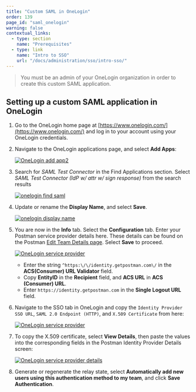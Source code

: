 ```yaml
---
title: "Custom SAML in OneLogin"
order: 139
page_id: "saml_onelogin"
warning: false
contextual_links:
  - type: section
    name: "Prerequisites"
  - type: link
    name: "Intro to SSO"
    url: "/docs/administration/sso/intro-sso/"
---
```


> You must be an admin of your OneLogin organization in order to create this custom SAML application.

## Setting up a custom SAML application in OneLogin

1. Go to the OneLogin home page at [https://www.onelogin.com/](https://www.onelogin.com/) and log in to your account using your OneLogin credentials.

1. Navigate to the OneLogin applications page, and select **Add Apps**:

   [![OneLogin add app2](https://assets.postman.com/postman-docs/Onelogin-Add-Apps2.png)](https://assets.postman.com/postman-docs/Onelogin-Add-Apps2.png)

1. Search for *SAML Test Connector* in the Find Applications section. Select *SAML Test Connector (IdP w/ attr w/ sign response)* from the search results

    [![onelogin find saml](https://assets.postman.com/postman-docs/Onelogin-Select-SAML1.png)](https://assets.postman.com/postman-docs/Onelogin-Select-SAML1.png)

1. Update or rename the **Display Name**, and select **Save**.

   [![onelogin display name](https://assets.postman.com/postman-docs/Onelogin_display.png)](https://assets.postman.com/postman-docs/Onelogin_display.png)

1. You are now in the **Info** tab. Select the **Configuration** tab. Enter your Postman service provider details here. These details can be found on the Postman [Edit Team Details page](https://go.postman.co/settings/team/general). Select **Save** to proceed.

   [![OneLogin service provider](https://assets.postman.com/postman-docs/Onelogin-IDP-Details2.png)](https://assets.postman.com/postman-docs/Onelogin-IDP-Details2.png)

    * Enter the string `^https:\/\/identity.getpostman.com\/` in the **ACS(Consumer) URL Validator** field.
    * Copy **EntityID** in the **Recipient** field, and **ACS URL** in **ACS (Consumer) URL**.
    * Enter `https://identity.getpostman.com` in the **Single Logout URL** field.

1. Navigate to the SSO tab in OneLogin and copy the `Identity Provider SSO URL`, `SAML 2.0 Endpoint (HTTP)`, and `X.509 Certificate` from here:

   [![OneLogin service provider](https://assets.postman.com/postman-docs/Onelogin-Copy-IDP-Details1.png)](https://assets.postman.com/postman-docs/Onelogin-Copy-IDP-Details1.png)

1. To copy the X.509 certificate, select **View Details**, then paste the values into the corresponding fields in the Postman Identity Provider Details screen:

    [![OneLogin service provider details](https://assets.postman.com/postman-docs/server-provider-details.jpg)](https://assets.postman.com/postman-docs/server-provider-details.jpg)

1. Generate or regenerate the relay state, select **Automatically add new users using this authentication method to my team**, and click **Save Authentication**.
